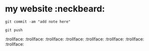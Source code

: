 # my website :neckbeard:
```
git commit -am "add note here"
```

```
git push
```
 :trollface: :trollface: :trollface: :trollface: :trollface: :trollface: :trollface: :trollface:
